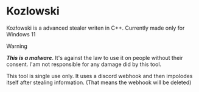 # Kozlowski
Kozłowski is a advanced stealer writen in C++. Currently made only for Windows 11


> [!WARNING]
> ***This is a malware***. It's against the law to use it on people without their consent. I'am not responsible for any damage did by this tool.

This tool is single use only. It uses a discord webhook and then impolodes itself after stealing information. (That means the webhook will be deleted)
